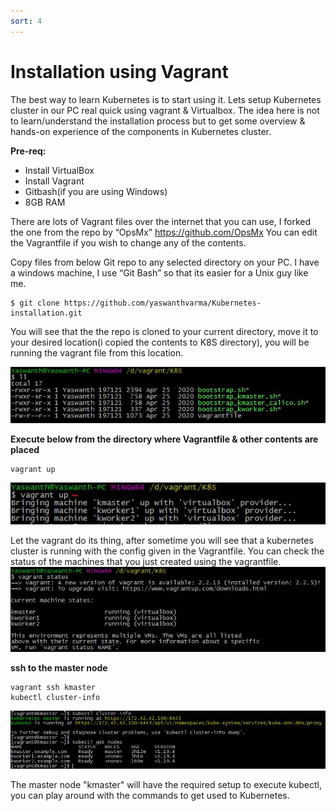 ```yaml
---
sort: 4
---
```

# Installation using Vagrant

The best way to learn Kubernetes is to start using it. Lets setup Kubernetes cluster in our PC real quick  using vagrant & Virtualbox.
The idea here is not to learn/understand the installation process but to get some overview & hands-on experience of the components in Kubernetes cluster.

**Pre-req:**
- Install VirtualBox
- Install Vagrant
- Gitbash(if you are using Windows)
- 8GB RAM

There are lots of Vagrant files over the internet that you can use, I forked the one from the repo by “OpsMx” https://github.com/OpsMx
You can edit the Vagrantfile if you wish to change any of the contents.

Copy files from below Git repo to any selected directory on your PC.
I have a windows machine, I use  “Git Bash” so that its easier for a Unix guy like me.
```
$ git clone https://github.com/yaswanthvarma/Kubernetes-installation.git
```
You will see that the the repo is cloned to your current directory, move it to your desired location(i copied the contents to K8S directory),  you will be running the vagrant file from this location.

![vagrantkubernetes1.jpg ](https://raw.githubusercontent.com/yaswanthvarma/kubernetes/gh-pages/images/setup/vagrant/vagrantkubernetes1.jpg)


**Execute below from the directory where Vagrantfile & other contents are placed**
```
vagrant up
```
![vagrantkubernetes2.jpg ](https://raw.githubusercontent.com/yaswanthvarma/kubernetes/gh-pages/images/setup/vagrant/vagrantkubernetes2.jpg)


Let the vagrant do its thing, after sometime you will see that a kubernetes cluster is running with the config given in the Vagrantfile.
You can check the status of the machines that you just created using the vagrantfile.
![vagrantkubernetes3.jpg ](https://raw.githubusercontent.com/yaswanthvarma/kubernetes/gh-pages/images/setup/vagrant/vagrantkubernetes3.jpg)


**ssh to the master node**
```
vagrant ssh kmaster
kubectl cluster-info
```
![vagrantkubernetes4.jpg ](https://raw.githubusercontent.com/yaswanthvarma/kubernetes/gh-pages/images/setup/vagrant/vagrantkubernetes4.jpg)

The master node "kmaster" will have the required setup to execute kubectl, you can play around with the commands to get used to Kubernetes.




